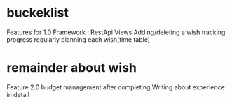 # buckeklist


Features for 1.0
  Framework :
    RestApi Views
  Adding/deleting a wish
  tracking progress regularly
  planning each wish(time table)
  # remainder about wish 
  
Feature 2.0
  budget management
  after completing,Writing about experience in detail
  
<!--Road Map:-->
<!--  First week : requirement gathering and modeling-->
<!--  second week : Start with TDD -->
  
  
